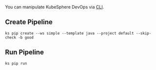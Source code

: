 You can manipulate KubeSphere DevOps via [CLI](./installation.md#kubesphere-cli).

## Create Pipeline

```shell
ks pip create --ws simple --template java --project default --skip-check -b good
```

## Run Pipeline

```shell
ks pip run
```
